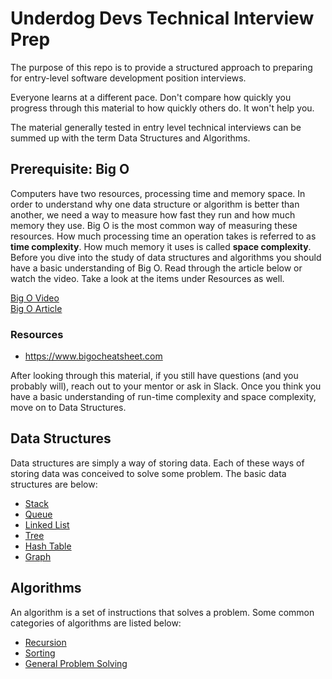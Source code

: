 # Underdog Devs Technical Interview Prep

The purpose of this repo is to provide a structured approach to preparing for entry-level software development position interviews. 

Everyone learns at a different pace. Don't compare how quickly you progress through this material to how quickly others do. It won't help you.

The material generally tested in entry level technical interviews can be summed up with the term Data Structures and Algorithms. 

## Prerequisite: Big O
Computers have two resources, processing time and memory space. In order to understand why one data structure or algorithm is better than another, we need a way to measure how fast they run and how much memory they use. Big O is the most common way of measuring these resources. How much processing time an operation takes is referred to as **time complexity**. How much memory it uses is called **space complexity**. Before you dive into the study of data structures and algorithms you should have a basic understanding of Big O. Read through the article below or watch the video. Take a look at the items under Resources as well.

[Big O Video](https://www.youtube.com/watch?v=kS_gr2_-ws8)  
[Big O Article](https://www.freecodecamp.org/news/big-o-notation-why-it-matters-and-why-it-doesnt-1674cfa8a23c/)

### Resources
- https://www.bigocheatsheet.com

After looking through this material, if you still have questions (and you probably will), reach out to your mentor or ask in Slack. Once you think you have a basic understanding of run-time complexity and space complexity, move on to Data Structures.

## Data Structures

Data structures are simply a way of storing data. Each of these ways of storing data was conceived to solve some problem. The basic data structures are below:

- [Stack](https://github.com/morsedan/UDDTechnicalInterviewPrep/blob/main/DataStructures/Stack.md)
- [Queue](https://github.com/morsedan/UDDTechnicalInterviewPrep/blob/main/DataStructures/Queue.md)
- [Linked List](https://github.com/morsedan/UDDTechnicalInterviewPrep/blob/main/DataStructures/LinkedList.md)
- [Tree](https://github.com/morsedan/UDDTechnicalInterviewPrep/blob/main/DataStructures/Tree.md)
- [Hash Table](https://github.com/morsedan/UDDTechnicalInterviewPrep/blob/main/DataStructures/HashTable.md)
- [Graph](https://github.com/morsedan/UDDTechnicalInterviewPrep/blob/main/DataStructures/Graph.md)

## Algorithms

An algorithm is a set of instructions that solves a problem. Some common categories of algorithms are listed below:

- [Recursion](https://github.com/morsedan/UDDTechnicalInterviewPrep/blob/main/Algorithms/Recursion.md)
- [Sorting](https://github.com/morsedan/UDDTechnicalInterviewPrep/blob/main/Algorithms/Sorting.md)
- [General Problem Solving](https://github.com/morsedan/UDDTechnicalInterviewPrep/blob/main/Algorithms/GeneralProblemSolving.md)
